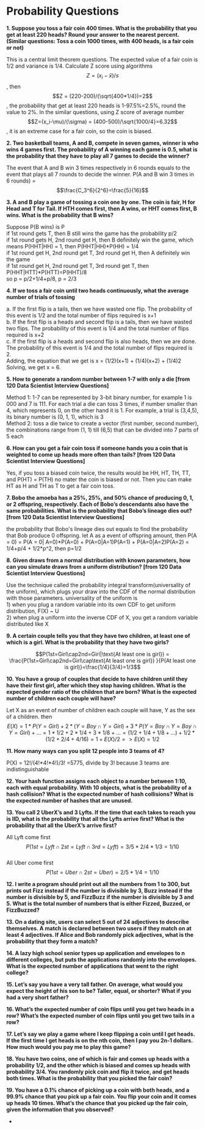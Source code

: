 # Probability Questions

 **1. Suppose you toss a fair coin 400 times. What is the probability that you get at least 220 heads? Round your answer to the nearest percent. \(Similar questions: Toss a coin 1000 times, with 400 heads, is a fair coin or not\)**  

This is a central limit theorem questions. The expected value of a fair coin is 1/2 and variance is 1/4. Calculate Z score using algorithms $$Z =(x_i-\bar x)/s $$, then$$Z = (220-200)/(\sqrt{400*1/4})=2$$, the probability that get at least 220 heads is 1-97.5%=2.5%, round the value to 2%. In the similar questions, using Z score of average number $$Z=(x_i-\mu)/(\sigma) = (400-500)/\sqrt{1000/4}=6.32$$, it is an extreme case for a fair coin, so the coin is biased. 

**2. Two basketball teams, A and B, compete in seven games, winner is who wins 4 games first. The probability of A winning each game is 0.5, what is the probability that they have to play all 7 games to decide the winner?**

The event that A and B win 3 times respectively in 6 rounds equals to the event that plays all 7 rounds to decide the winner. P\(A and B win 3 times in 6 rounds\) = $$\frac{C_3^6}{2^6}=\frac{5}{16}$$ 

**3. A and B play a game of tossing a coin one by one. The coin is fair, H for Head and T for Tail. If HTH comes first, then A wins, or HHT comes first, B wins. What is the probability that B wins?**

Suppose P\(B wins\) is P  
if 1st round gets T, then B still wins the game has the probability p/2  
if 1st round gets H, 2nd round get H, then B definitely win the game, which means P\(HHT\|HH\) = 1, then P\(HHT\|HH\)\*P\(HH\) = 1/4  
if 1st round get H, 2nd round get T, 3rd round get H, then A definitely win the game  
if 1st round get H, 2nd round get T, 3rd round get T, then P\(HHT\|HTT\)\*P\(HTT\)=P\(HHT\)/8  
so p = p/2+1/4+p/8, p = 2/3

**4. If we toss a fair coin until two heads continuously, what the average number of trials of tossing**

a. If the first flip is a tails, then we have wasted one flip. The probability of this event is 1/2 and the total number of flips required is x+1   
b. If the first flip is a heads and second flip is a tails, then we have wasted two flips. The probability of this event is 1/4 and the total number of flips required is x+2   
c. If the first flip is a heads and second flip is also heads, then we are done. The probability of this event is 1/4 and the total number of flips required is 2.  
Adding, the equation that we get is x = \(1/2\)\(x+1\) + \(1/4\)\(x+2\) + \(1/4\)2  
Solving, we get x = 6.

**5. How to generate a random number between 1-7 with only a die \[from 120 Data Scientist Interview Questions\]**

Method 1: 1-7 can be represented by 3-bit binary number, for example 1 is 000 and 7 is 111. For each trial a die can toss 3 times, if number smaller than 4, which represents 0, on the other hand it is 1. For example, a trial is \(3,4,5\),  its binary number is \(0, 1, 1\), which is 3  
Method 2: toss a die twice to create a vector \(first number, second number\), the combinations range from \(1, 1\) till \(6,5\) that can be divided into 7 parts of 5 each

**6. How can you get a fair coin toss if someone hands you a coin that is weighted to come up heads more often than tails?  \[from 120 Data Scientist Interview Questions\]**

Yes, if you toss a biased coin twice, the results would be HH, HT, TH, TT, and P\(HT\) = P\(TH\) no mater the coin is biased or not. Then you can make HT as H and TH as T to get a fair coin toss.

**7. Bobo the amoeba has a 25%, 25%, and 50% chance of producing 0, 1, or 2 offspring, respectively. Each of Bobo’s descendants also have the same probabilities. What is the probability that Bobo’s lineage dies out? \[from 120 Data Scientist Interview Questions\]**

the probability that Bobo's lineage dies out equals to find the probability that Bob produce 0 offspring. let A as a event of offspring amount, then P\(A = 0\) = P\(A = 0\| A=0\)\*P\(A=0\) + P\(A=0\|A=1\)P\(A=1\) + P\(A=0\|A=2\)P\(A=2\) = 1/4+p/4 + 1/2\*p^2, then p=1/2 

**8. Given draws from a normal distribution with known parameters, how can you simulate draws from a uniform distribution? \[from 120 Data Scientist Interview Questions\]**

Use the technique called the probability integral transform\(universality of the uniform\), which plugs your draw into the CDF of the normal distribution with those parameters. universality of the uniform is   
1\) when you plug a random variable into its own CDF to get uniform distribution, F\(X\) ~ U   
2\) when plug a uniform into the inverse CDF of X, you get a random variable distributed like X

**9. A certain couple tells you that they have two children, at least one of which is a girl. What is the probability that they have two girls?**

$$P(1st=Girl\cap2nd=Girl|\text{At least one is girl}) = \frac{P(1st=Girl\cap2nd=Girl\cap\text{At least one is girl}) }{P(At least one is girl)}=\frac{1/4}{3/4}=1/3$$ 

**10. You have a group of couples that decide to have children until they have their first girl, after which they stop having children. What is the expected gender ratio of the children that are born? What is the expected number of children each couple will have?**

Let X as an event of number of children each couple will have, Y as the sex of a children. then $$E(X) = 1*P(Y=Girl) + 2 *(Y=Boy\cap Y=Girl)+3*P(Y=Boy\cap Y=Boy \cap Y=Girl)+... =1*1/2+2*1/4+3*1/8+... =(1/2+1/4+1/8+...)+1/2*(1/2+2/4+4/16)=1+E(X)/2=>E(X)= 1/2$$ 

**11. How many ways can you split 12 people into 3 teams of 4?**

P\(X\) = 12!/\(4!\*4!\*4!\)/3! =5775, divide by 3! because 3 teams are indistinguishable  

**12. Your hash function assigns each object to a number between 1:10, each with equal probability. With 10 objects, what is the probability of a hash collision? What is the expected number of hash collisions? What is the expected number of hashes that are unused.**



**13. You call 2 UberX’s and 3 Lyfts. If the time that each takes to reach you is IID, what is the probability that all the Lyfts arrive first? What is the probability that all the UberX’s arrive first?**

 All Lyft come first$$P(1st=Lyft\cap 2st=Lyft\cap 3rd=Lyft)=3/5*2/4*1/3=1/10$$  
All Uber come first  
$$P(1st=Uber\cap 2st=Uber)=2/5*1/4=1/10$$ 

**12. I write a program should print out all the numbers from 1 to 300, but prints out Fizz instead if the number is divisible by 3, Buzz instead if the number is divisible by 5, and FizzBuzz if the number is divisible by 3 and 5. What is the total number of numbers that is either Fizzed, Buzzed, or FizzBuzzed?**







**13. On a dating site, users can select 5 out of 24 adjectives to describe themselves. A match is declared between two users if they match on at least 4 adjectives. If Alice and Bob randomly pick adjectives, what is the probability that they form a match?**





**14. A lazy high school senior types up application and envelopes to n different colleges, but puts the applications randomly into the envelopes. What is the expected number of applications that went to the right college?**

  






**15. Let’s say you have a very tall father. On average, what would you expect the height of his son to be? Taller, equal, or shorter? What if you had a very short father?**

  




**16. What’s the expected number of coin flips until you get two heads in a row? What’s the expected number of coin flips until you get two tails in a row?**





**17. Let’s say we play a game where I keep flipping a coin until I get heads. If the first time I get heads is on the nth coin, then I pay you 2n-1 dollars. How much would you pay me to play this game?**

  




**18. You have two coins, one of which is fair and comes up heads with a probability 1/2, and the other which is biased and comes up heads with probability 3/4. You randomly pick coin and flip it twice, and get heads both times. What is the probability that you picked the fair coin?**





**19. You have a 0.1% chance of picking up a coin with both heads, and a 99.9% chance that you pick up a fair coin. You flip your coin and it comes up heads 10 times. What’s the chance that you picked up the fair coin, given the information that you observed?**

* 
